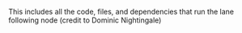 This includes all the code, files, and dependencies that run the lane following node (credit to Dominic Nightingale) 
